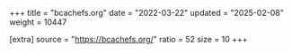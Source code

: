 +++
title = "bcachefs.org"
date = "2022-03-22"
updated = "2025-02-08"
weight = 10447

[extra]
source = "https://bcachefs.org/"
ratio = 52
size = 10
+++
